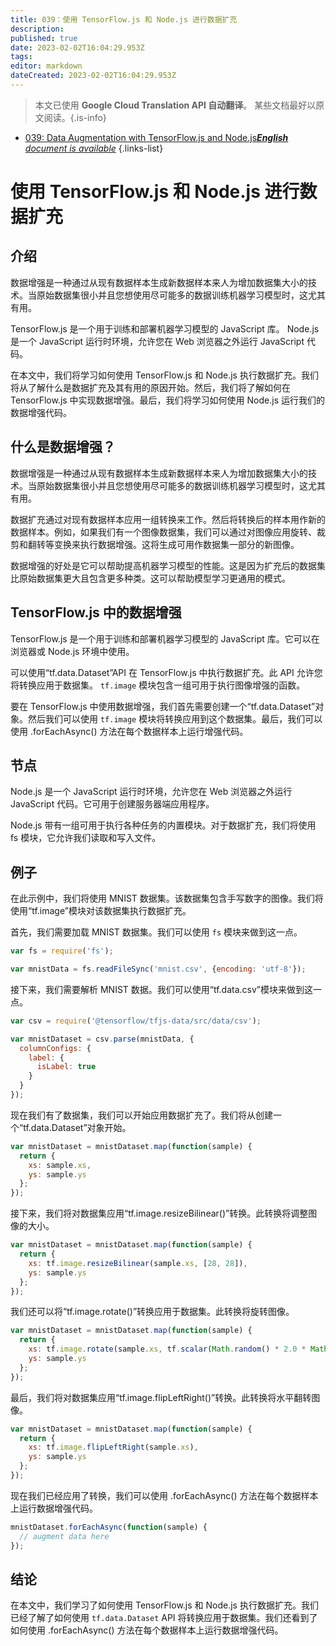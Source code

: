 ```yaml
---
title: 039：使用 TensorFlow.js 和 Node.js 进行数据扩充
description: 
published: true
date: 2023-02-02T16:04:29.953Z
tags: 
editor: markdown
dateCreated: 2023-02-02T16:04:29.953Z
---
```


> 本文已使用 **Google Cloud Translation API 自动翻译**。
某些文档最好以原文阅读。{.is-info}



- [039: Data Augmentation with TensorFlow.js and Node.js***English** document is available*](/en/Knowledge-base/TensorFlow-js/Learning/039-data-augmentation-with-tensorflow-js-and-node-js)
{.links-list}


# 使用 TensorFlow.js 和 Node.js 进行数据扩充

## 介绍

数据增强是一种通过从现有数据样本生成新数据样本来人为增加数据集大小的技术。当原始数据集很小并且您想使用尽可能多的数据训练机器学习模型时，这尤其有用。

TensorFlow.js 是一个用于训练和部署机器学习模型的 JavaScript 库。 Node.js 是一个 JavaScript 运行时环境，允许您在 Web 浏览器之外运行 JavaScript 代码。

在本文中，我们将学习如何使用 TensorFlow.js 和 Node.js 执行数据扩充。我们将从了解什么是数据扩充及其有用的原因开始。然后，我们将了解如何在 TensorFlow.js 中实现数据增强。最后，我们将学习如何使用 Node.js 运行我们的数据增强代码。

## 什么是数据增强？

数据增强是一种通过从现有数据样本生成新数据样本来人为增加数据集大小的技术。当原始数据集很小并且您想使用尽可能多的数据训练机器学习模型时，这尤其有用。

数据扩充通过对现有数据样本应用一组转换来工作。然后将转换后的样本用作新的数据样本。例如，如果我们有一个图像数据集，我们可以通过对图像应用旋转、裁剪和翻转等变换来执行数据增强。这将生成可用作数据集一部分的新图像。

数据增强的好处是它可以帮助提高机器学习模型的性能。这是因为扩充后的数据集比原始数据集更大且包含更多种类。这可以帮助模型学习更通用的模式。

## TensorFlow.js 中的数据增强

TensorFlow.js 是一个用于训练和部署机器学习模型的 JavaScript 库。它可以在浏览器或 Node.js 环境中使用。

可以使用“tf.data.Dataset”API 在 TensorFlow.js 中执行数据扩充。此 API 允许您将转换应用于数据集。 `tf.image` 模块包含一组可用于执行图像增强的函数。

要在 TensorFlow.js 中使用数据增强，我们首先需要创建一个“tf.data.Dataset”对象。然后我们可以使用 `tf.image` 模块将转换应用到这个数据集。最后，我们可以使用 .forEachAsync() 方法在每个数据样本上运行增强代码。

## 节点

Node.js 是一个 JavaScript 运行时环境，允许您在 Web 浏览器之外运行 JavaScript 代码。它可用于创建服务器端应用程序。

Node.js 带有一组可用于执行各种任务的内置模块。对于数据扩充，我们将使用 fs 模块，它允许我们读取和写入文件。

## 例子

在此示例中，我们将使用 MNIST 数据集。该数据集包含手写数字的图像。我们将使用“tf.image”模块对该数据集执行数据扩充。

首先，我们需要加载 MNIST 数据集。我们可以使用 `fs` 模块来做到这一点。


```javascript
var fs = require('fs');

var mnistData = fs.readFileSync('mnist.csv', {encoding: 'utf-8'});
```

接下来，我们需要解析 MNIST 数据。我们可以使用“tf.data.csv”模块来做到这一点。


```javascript
var csv = require('@tensorflow/tfjs-data/src/data/csv');

var mnistDataset = csv.parse(mnistData, {
  columnConfigs: {
    label: {
      isLabel: true
    }
  }
});
```

现在我们有了数据集，我们可以开始应用数据扩充了。我们将从创建一个“tf.data.Dataset”对象开始。


```javascript
var mnistDataset = mnistDataset.map(function(sample) {
  return {
    xs: sample.xs,
    ys: sample.ys
  };
});
```

接下来，我们将对数据集应用“tf.image.resizeBilinear()”转换。此转换将调整图像的大小。


```javascript
var mnistDataset = mnistDataset.map(function(sample) {
  return {
    xs: tf.image.resizeBilinear(sample.xs, [28, 28]),
    ys: sample.ys
  };
});
```

我们还可以将“tf.image.rotate()”转换应用于数据集。此转换将旋转图像。


```javascript
var mnistDataset = mnistDataset.map(function(sample) {
  return {
    xs: tf.image.rotate(sample.xs, tf.scalar(Math.random() * 2.0 * Math.PI)),
    ys: sample.ys
  };
});
```

最后，我们将对数据集应用“tf.image.flipLeftRight()”转换。此转换将水平翻转图像。


```javascript
var mnistDataset = mnistDataset.map(function(sample) {
  return {
    xs: tf.image.flipLeftRight(sample.xs),
    ys: sample.ys
  };
});
```

现在我们已经应用了转换，我们可以使用 .forEachAsync() 方法在每个数据样本上运行数据增强代码。


```javascript
mnistDataset.forEachAsync(function(sample) {
  // augment data here
});
```

## 结论

在本文中，我们学习了如何使用 TensorFlow.js 和 Node.js 执行数据扩充。我们已经了解了如何使用 `tf.data.Dataset` API 将转换应用于数据集。我们还看到了如何使用 .forEachAsync() 方法在每个数据样本上运行数据增强代码。